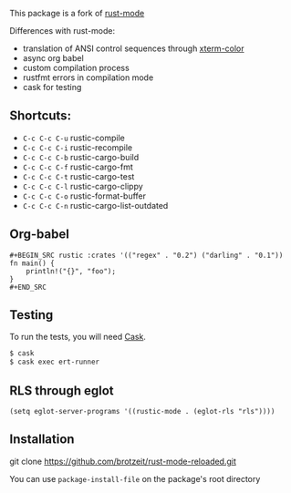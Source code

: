 This package is a fork of [rust-mode](https://github.com/rust-lang/rust-mode)

Differences with rust-mode:

- translation of ANSI control sequences through [xterm-color](https://github.com/atomontage/xterm-color)
- async org babel
- custom compilation process
- rustfmt errors in compilation mode
- cask for testing

## Shortcuts:

* `C-c C-c C-u` rustic-compile
* `C-c C-c C-i` rustic-recompile
* `C-c C-c C-b` rustic-cargo-build
* `C-c C-c C-f` rustic-cargo-fmt
* `C-c C-c C-t` rustic-cargo-test
* `C-c C-c C-l` rustic-cargo-clippy
* `C-c C-c C-o` rustic-format-buffer
* `C-c C-c C-n` rustic-cargo-list-outdated

## Org-babel

```
#+BEGIN_SRC rustic :crates '(("regex" . "0.2") ("darling" . "0.1"))
fn main() {
    println!("{}", "foo");
}
#+END_SRC
```

## Testing

To run the tests, you will
need [Cask](https://github.com/cask/cask).

``` bash
$ cask
$ cask exec ert-runner
```

## RLS through eglot

``` emacs-lisp
(setq eglot-server-programs '((rustic-mode . (eglot-rls "rls"))))
```

## Installation

git clone https://github.com/brotzeit/rust-mode-reloaded.git

You can use `package-install-file` on the package's root directory

